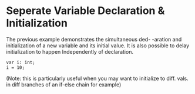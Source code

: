 # Seperate Variable Declaration & Initialization

The previous example demonstrates the simultaneous ded- -aration and initialization of a new variable and its initial
value. It is also possible to delay initialization to happen Independently of declaration.

```
var i: int;
i = 10;
```

(Note: this is particularly useful when you may want to initialize to diff. vals. in diff branches of an if-else chain
for example)

